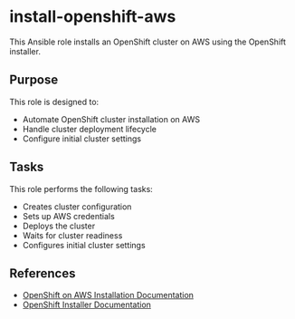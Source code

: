 # install-openshift-aws

This Ansible role installs an OpenShift cluster on AWS using the OpenShift installer.

## Purpose

This role is designed to:
- Automate OpenShift cluster installation on AWS
- Handle cluster deployment lifecycle
- Configure initial cluster settings

## Tasks

This role performs the following tasks:
- Creates cluster configuration
- Sets up AWS credentials
- Deploys the cluster
- Waits for cluster readiness
- Configures initial cluster settings


## References

- [OpenShift on AWS Installation Documentation](https://docs.openshift.com/container-platform/latest/installing/installing_aws/installing-aws-default.html)
- [OpenShift Installer Documentation](https://github.com/openshift/installer)
